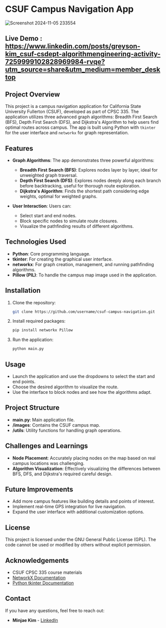 # CSUF Campus Navigation App

![Screenshot 2024-11-05 233554](https://github.com/user-attachments/assets/c931466b-17db-4198-9da1-4d686cc5bbee)

## Live Demo : https://www.linkedin.com/posts/greyson-kim_csuf-csdept-algorithmengineering-activity-7259999102828969984-rvqe?utm_source=share&utm_medium=member_desktop

## Project Overview
This project is a campus navigation application for California State University Fullerton (CSUF), developed as part of CPSC 335. The application utilizes three advanced graph algorithms: Breadth First Search (BFS), Depth First Search (DFS), and Dijkstra's Algorithm to help users find optimal routes across campus. The app is built using Python with `tkinter` for the user interface and `networkx` for graph representation.

## Features
- **Graph Algorithms**: The app demonstrates three powerful algorithms:
  - **Breadth First Search (BFS)**: Explores nodes layer by layer, ideal for unweighted graph traversal.
  - **Depth First Search (DFS)**: Explores nodes deeply along each branch before backtracking, useful for thorough route exploration.
  - **Dijkstra's Algorithm**: Finds the shortest path considering edge weights, optimal for weighted graphs.

- **User Interaction**: Users can:
  - Select start and end nodes.
  - Block specific nodes to simulate route closures.
  - Visualize the pathfinding results of different algorithms.

## Technologies Used
- **Python**: Core programming language.
- **tkinter**: For creating the graphical user interface.
- **networkx**: For graph creation, management, and running pathfinding algorithms.
- **Pillow (PIL)**: To handle the campus map image used in the application.

## Installation
1. Clone the repository:
   ```sh
   git clone https://github.com/username/csuf-campus-navigation.git
   ```
2. Install required packages:
   ```sh
   pip install networkx Pillow
   ```
3. Run the application:
   ```sh
   python main.py
   ```

## Usage
- Launch the application and use the dropdowns to select the start and end points.
- Choose the desired algorithm to visualize the route.
- Use the interface to block nodes and see how the algorithms adapt.

## Project Structure
- **main.py**: Main application file.
- **/images**: Contains the CSUF campus map.
- **/utils**: Utility functions for handling graph operations.

## Challenges and Learnings
- **Node Placement**: Accurately placing nodes on the map based on real campus locations was challenging.
- **Algorithm Visualization**: Effectively visualizing the differences between BFS, DFS, and Dijkstra's required careful design.

## Future Improvements
- Add more campus features like building details and points of interest.
- Implement real-time GPS integration for live navigation.
- Expand the user interface with additional customization options.

## License
This project is licensed under the GNU General Public License (GPL). The code cannot be used or modified by others without explicit permission.

## Acknowledgements
- CSUF CPSC 335 course materials
- [NetworkX Documentation](https://networkx.github.io/)
- [Python tkinter Documentation](https://docs.python.org/3/library/tkinter.html)

## Contact
If you have any questions, feel free to reach out:
- **Minjae Kim** - [LinkedIn](https://linkedin.com/in/greysonkim98)
